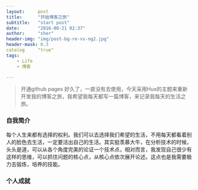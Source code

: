```yaml
---
layout:		post
title:		"开始博客之旅"
subtitle:	"start post"
date:		"2016-08-21 02:37"
author:		"sher"
header-img:	"img/post-bg-re-vs-ng2.jpg"
header-mask: 0.3
catalog		"true"
tags:
	- Life
	- 博客

---
```


> 开通github pages 好久了，一直没有去使用，今天采用Hux的主题来重新开发我的博客之旅，我希望我每天都写一篇博客，来记录我每天的生活之旅。

### 自我简介

  每个人生来都有选择的权利。我们可以去选择我们希望的生活，不用每天都看着别人的脸色去生活，一定要活出自己的生活。其实挺羡慕大牛，在分析技术的时候，头头是道，可以从各个角度完美的论证一个技术点，相对而言，我发现自己很少有这样的思维，可以抓住问题的核心点，从核心点依次展开论述。这点也是我需要极力去锻炼，培养的技能。

### 个人成就



